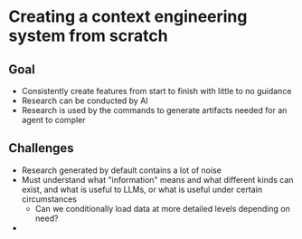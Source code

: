 # Creating a context engineering system from scratch
## Goal
- Consistently create features from start to finish with little to no guidance
- Research can be conducted by AI
- Research is used by the commands to generate artifacts needed for an agent to compler



## Challenges
- Research generated by default contains a lot of noise
- Must understand what "information" means and what different kinds can exist, and what is useful to LLMs, or what is useful under certain circumstances
    - Can we conditionally load data at more detailed levels depending on need?
- 
